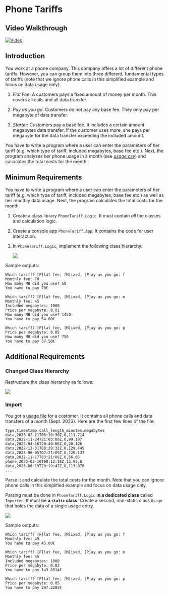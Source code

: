 # Phone Tariffs

## Video Walkthrough

[![Video](http://img.youtube.com/vi/wwPdJnzdIk4/0.jpg)](http://www.youtube.com/watch?v=wwPdJnzdIk4 "Video")

## Introduction

You work at a phone company. This company offers a lot of different phone tariffs. However, you can group them into three different, fundamental types of tariffs (note that we ignore phone calls in this simplified example and focus on data usage only):

1. _Flat Fee_: A customers pays a fixed amount of money per month. This covers all calls and all data transfer.

2. _Pay as you go_: Customers do not pay any base fee. They only pay per megabyte of data transfer.

3. _Starter_: Customers pay a base fee. It includes a certain amount megabytes data transfer. If the customer uses more, she pays per megabyte for the data transfer exceeding the included amount.

You have to write a program where a user can enter the parameters of her tariff (e.g. which type of tariff, included megabytes, base fee etc.). Next, the program analyzes her phone usage in a month (see [_usage.csv_](./usage.csv)) and calculates the total costs for the month.

## Minimum Requirements

You have to write a program where a user can enter the parameters of her tariff (e.g. which type of tariff, included megabytes, base fee etc.) as well as her monthly data usage. Next, the program calculates the total costs for the month.

1. Create a class library `PhoneTariff.Logic`. It must contain _all_ the classes and calculation logic.

2. Create a console app `PhoneTariff.App`. It contains the code for user interaction.

3. In `PhoneTariff.Logic`, implement the following class hierarchy:

    [![](https://mermaid.ink/img/pako:eNqtk01Lw0AQhv9K2JNC29hE0zZ4EbXioVDQi5LLZHeSLGyyYT-Koea_u0nTD6iHIu5ll5l3n3l3mN0SKhmSmFABWj9xyBWUSeW59Q6KZ5l3_z0ee2toHvSHtC_yPLcUYJaI54kV_0K2C_f0IbndhboFqTYKqPEYUl6C8B5BUOt46IBXTNpUoFdiDmljUF_vLranyKOxE-yetlac4hrVaiAcFXKDSnGGfy88vPqXqitZmUI0h5b8T72-mRdWG3ivFRWWIds_X1_SoXPNhVbJiJSoSuDMTVNvNCGmwBITErsjwwysMAlJqtZJbc0c8ZlxIxWJMxAaRwSskW9NRUlslMW9aBjKg0pIYOgubYlp6m50c66NQ1JZZTzv4lYJFy6MqXXs-116knNT2HRCZelrzgpQptgsIj8KojkEIUazEO7CkNF0uphnwe00Y7ObaQCkbUekhupTyqMB7F2vhn_Tbe0POiUTXA?type=png)](https://mermaid.live/edit#pako:eNqtk01Lw0AQhv9K2JNC29hE0zZ4EbXioVDQi5LLZHeSLGyyYT-Koea_u0nTD6iHIu5ll5l3n3l3mN0SKhmSmFABWj9xyBWUSeW59Q6KZ5l3_z0ee2toHvSHtC_yPLcUYJaI54kV_0K2C_f0IbndhboFqTYKqPEYUl6C8B5BUOt46IBXTNpUoFdiDmljUF_vLranyKOxE-yetlac4hrVaiAcFXKDSnGGfy88vPqXqitZmUI0h5b8T72-mRdWG3ivFRWWIds_X1_SoXPNhVbJiJSoSuDMTVNvNCGmwBITErsjwwysMAlJqtZJbc0c8ZlxIxWJMxAaRwSskW9NRUlslMW9aBjKg0pIYOgubYlp6m50c66NQ1JZZTzv4lYJFy6MqXXs-116knNT2HRCZelrzgpQptgsIj8KojkEIUazEO7CkNF0uphnwe00Y7ObaQCkbUekhupTyqMB7F2vhn_Tbe0POiUTXA)

Sample outputs:

```text
Which tariff? [F]lat fee, [M]ixed, [P]ay as you go: f
Monthly fee: 70
How many MB did you use? 50
You have to pay 70€
```

```text
Which tariff? [F]lat fee, [M]ixed, [P]ay as you go: m
Monthly fee: 45
Included megabytes: 1000
Price per megabyte: 0.02
How many MB did you use? 1450
You have to pay 54.00€
```

```text
Which tariff? [F]lat fee, [M]ixed, [P]ay as you go: p
Price per megabyte: 0.05
How many MB did you use? 750
You have to pay 37.50€
```

## Additional Requirements

### Changed Class Hierarchy

Restructure the class hierarchy as follows:

[![](https://mermaid.ink/img/pako:eNqtk1tLwzAUx79KyZPCLm7VXYov3iY-DAYKovTlNDltA2lTchmW2e9uunZbZYJDzEvCye_888_JyYZQyZAEhArQ-p5DoiALc8-NF1A8jr3rz37fW0F5o9-kfZTHe836lZv0FjQuELtIJ9zQCwHmN2bJP5A1xNZWy22aUD0g0kYBNR5DyjMQ3h0Iap10LXLGpI0EehkmEJUG9XmTWHUlDzfqyO7UVopTXKFatgoHQq5RKc7w7wcf3fmH85cyN6ko93X6JtBWcPOfprYV7xppcp5yKixDtquDPqVUx8yJdkiPZKgy4Mz149ZMSEyKGYYkcEuGMVhhQhLmlUNtwZziA-NGKhLEIDT2CFgjn8ucksAoizuobes9JSQwdEkbYsqibv6Ea-MkqcxjntRxq4QLp8YUOhgO6-1B4l7MRgMqs6HmLAVl0vV8MpyMJzMY-ziZ-nDl-4xGo_ksHl-OYja9GI2BVFWPFJC_S3kwgFvXy_bn1VP1BWUZKrY?type=png)](https://mermaid.live/edit#pako:eNqtk1tLwzAUx79KyZPCLm7VXYov3iY-DAYKovTlNDltA2lTchmW2e9uunZbZYJDzEvCye_888_JyYZQyZAEhArQ-p5DoiALc8-NF1A8jr3rz37fW0F5o9-kfZTHe836lZv0FjQuELtIJ9zQCwHmN2bJP5A1xNZWy22aUD0g0kYBNR5DyjMQ3h0Iap10LXLGpI0EehkmEJUG9XmTWHUlDzfqyO7UVopTXKFatgoHQq5RKc7w7wcf3fmH85cyN6ko93X6JtBWcPOfprYV7xppcp5yKixDtquDPqVUx8yJdkiPZKgy4Mz149ZMSEyKGYYkcEuGMVhhQhLmlUNtwZziA-NGKhLEIDT2CFgjn8ucksAoizuobes9JSQwdEkbYsqibv6Ea-MkqcxjntRxq4QLp8YUOhgO6-1B4l7MRgMqs6HmLAVl0vV8MpyMJzMY-ziZ-nDl-4xGo_ksHl-OYja9GI2BVFWPFJC_S3kwgFvXy_bn1VP1BWUZKrY)

### Import

You got a [usage file](./usage.csv) for a customer. It contains all phone calls and data transfers of a month (Sept. 2023). Here are the first few lines of the file:

```csv
type,timestamp,call_length_minutes,megabytes
data,2023-02-21T06:10:30Z,0,111.714
data,2022-11-24T21:03:00Z,0,99.197
data,2023-04-16T20:40:06Z,0,20.126
data,2022-12-31T08:29:32Z,0,129.445
data,2023-06-05T07:21:09Z,0,120.137
data,2022-11-17T03:21:06Z,0,56.05
phone,2023-02-10T08:12:18Z,12.95,0
data,2023-06-19T20:19:47Z,0,113.878
...
```

Parse it and calculate the total costs for the month. Note that you can ignore phone calls in this simplified example and focus on data usage only.

Parsing must be done in `PhoneTariff.Logic` **in a dedicated class** called `Importer`. It must be **a `static` class**! Create a second, non-static class `Usage` that holds the data of a single usage entry.

[![](https://mermaid.ink/img/pako:eNplUctOwzAQ_JXIJ5CqhiaQtrlSDkiUC-UC4bCxN44lPyJ7g1RV-XecNFAQe_BjZrw7uz4x7gSyknENIewUSA-mskmMCUleA0g8nZExAnllZXI4dngBd0B4UAaTcQkEprtwwvW1xuQetH5CK6n9R-1RQn0kDGdm-F3-0XTOE_o_DoAUPxt7_5gV0-1qNtcojc9g8PonIVswg96AErHVKVfFqEWDFSvjUWADvaaKVXaI0r4TsaEHoch5VjagAy4Y9ORejpazknyP36J5Yj8q7UBgfHRiFCcUi0kVKKbkzjZKjnjvdYRboi6UaTrSS6mo7esldyYNSrTgqf3cFmmRFRvIcizWOdzlueD1artpsttVI9Y3qwzYMCxYB_bNuYsBnFzv508dt-ELSrieFw?type=png)](https://mermaid.live/edit#pako:eNplUctOwzAQ_JXIJ5CqhiaQtrlSDkiUC-UC4bCxN44lPyJ7g1RV-XecNFAQe_BjZrw7uz4x7gSyknENIewUSA-mskmMCUleA0g8nZExAnllZXI4dngBd0B4UAaTcQkEprtwwvW1xuQetH5CK6n9R-1RQn0kDGdm-F3-0XTOE_o_DoAUPxt7_5gV0-1qNtcojc9g8PonIVswg96AErHVKVfFqEWDFSvjUWADvaaKVXaI0r4TsaEHoch5VjagAy4Y9ORejpazknyP36J5Yj8q7UBgfHRiFCcUi0kVKKbkzjZKjnjvdYRboi6UaTrSS6mo7esldyYNSrTgqf3cFmmRFRvIcizWOdzlueD1artpsttVI9Y3qwzYMCxYB_bNuYsBnFzv508dt-ELSrieFw)

Sample outputs:

```text
Which tariff? [F]lat fee, [M]ixed, [P]ay as you go: f
Monthly fee: 45
You have to pay 45.00€
```

```text
Which tariff? [F]lat fee, [M]ixed, [P]ay as you go: m
Monthly fee: 45
Included megabytes: 1000
Price per megabyte: 0.02
You have to pay 143.8914€
```

```text
Which tariff? [F]lat fee, [M]ixed, [P]ay as you go: p
Price per megabyte: 0.05
You have to pay 297.2285€
```
